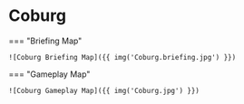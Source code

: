 # Coburg

=== "Briefing Map"

    ![Coburg Briefing Map]({{ img('Coburg.briefing.jpg') }})

=== "Gameplay Map"

    ![Coburg Gameplay Map]({{ img('Coburg.jpg') }})

